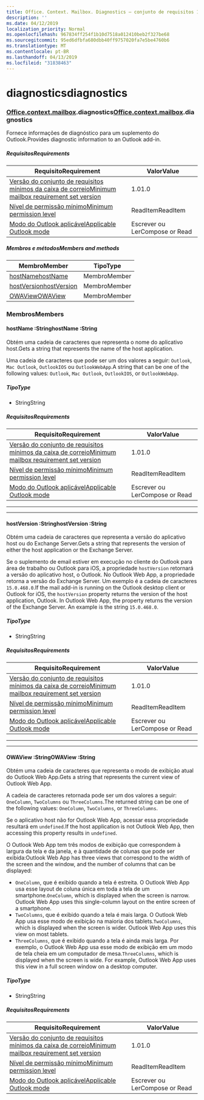 ```yaml
---
title: Office. Context. Mailbox. Diagnostics – conjunto de requisitos 1,7
description: ''
ms.date: 04/12/2019
localization_priority: Normal
ms.openlocfilehash: 967834ff254f1b10d7518a012410beb2f327be68
ms.sourcegitcommit: 95ed6dfbfa680dbb40ff9757020fa7e5be4760b6
ms.translationtype: MT
ms.contentlocale: pt-BR
ms.lasthandoff: 04/13/2019
ms.locfileid: "31838463"
---
```

# <a name="diagnostics"></a><span data-ttu-id="ef294-102">diagnostics</span><span class="sxs-lookup"><span data-stu-id="ef294-102">diagnostics</span></span>

### <a name="officeofficemdcontextofficecontextmdmailboxofficecontextmailboxmddiagnostics"></a><span data-ttu-id="ef294-103">[Office](Office.md)[.context](Office.context.md)[.mailbox](Office.context.mailbox.md).diagnostics</span><span class="sxs-lookup"><span data-stu-id="ef294-103">[Office](Office.md)[.context](Office.context.md)[.mailbox](Office.context.mailbox.md).diagnostics</span></span>

<span data-ttu-id="ef294-104">Fornece informações de diagnóstico para um suplemento do Outlook.</span><span class="sxs-lookup"><span data-stu-id="ef294-104">Provides diagnostic information to an Outlook add-in.</span></span>

##### <a name="requirements"></a><span data-ttu-id="ef294-105">Requisitos</span><span class="sxs-lookup"><span data-stu-id="ef294-105">Requirements</span></span>

|<span data-ttu-id="ef294-106">Requisito</span><span class="sxs-lookup"><span data-stu-id="ef294-106">Requirement</span></span>| <span data-ttu-id="ef294-107">Valor</span><span class="sxs-lookup"><span data-stu-id="ef294-107">Value</span></span>|
|---|---|
|[<span data-ttu-id="ef294-108">Versão do conjunto de requisitos mínimos da caixa de correio</span><span class="sxs-lookup"><span data-stu-id="ef294-108">Minimum mailbox requirement set version</span></span>](/office/dev/add-ins/reference/requirement-sets/outlook-api-requirement-sets)| <span data-ttu-id="ef294-109">1.0</span><span class="sxs-lookup"><span data-stu-id="ef294-109">1.0</span></span>|
|[<span data-ttu-id="ef294-110">Nível de permissão mínimo</span><span class="sxs-lookup"><span data-stu-id="ef294-110">Minimum permission level</span></span>](/outlook/add-ins/understanding-outlook-add-in-permissions)| <span data-ttu-id="ef294-111">ReadItem</span><span class="sxs-lookup"><span data-stu-id="ef294-111">ReadItem</span></span>|
|[<span data-ttu-id="ef294-112">Modo do Outlook aplicável</span><span class="sxs-lookup"><span data-stu-id="ef294-112">Applicable Outlook mode</span></span>](/outlook/add-ins/#extension-points)| <span data-ttu-id="ef294-113">Escrever ou Ler</span><span class="sxs-lookup"><span data-stu-id="ef294-113">Compose or Read</span></span>|

##### <a name="members-and-methods"></a><span data-ttu-id="ef294-114">Membros e métodos</span><span class="sxs-lookup"><span data-stu-id="ef294-114">Members and methods</span></span>

| <span data-ttu-id="ef294-115">Membro</span><span class="sxs-lookup"><span data-stu-id="ef294-115">Member</span></span> | <span data-ttu-id="ef294-116">Tipo</span><span class="sxs-lookup"><span data-stu-id="ef294-116">Type</span></span> |
|--------|------|
| [<span data-ttu-id="ef294-117">hostName</span><span class="sxs-lookup"><span data-stu-id="ef294-117">hostName</span></span>](#hostname-string) | <span data-ttu-id="ef294-118">Membro</span><span class="sxs-lookup"><span data-stu-id="ef294-118">Member</span></span> |
| [<span data-ttu-id="ef294-119">hostVersion</span><span class="sxs-lookup"><span data-stu-id="ef294-119">hostVersion</span></span>](#hostversion-string) | <span data-ttu-id="ef294-120">Membro</span><span class="sxs-lookup"><span data-stu-id="ef294-120">Member</span></span> |
| [<span data-ttu-id="ef294-121">OWAView</span><span class="sxs-lookup"><span data-stu-id="ef294-121">OWAView</span></span>](#owaview-string) | <span data-ttu-id="ef294-122">Membro</span><span class="sxs-lookup"><span data-stu-id="ef294-122">Member</span></span> |

### <a name="members"></a><span data-ttu-id="ef294-123">Membros</span><span class="sxs-lookup"><span data-stu-id="ef294-123">Members</span></span>

####  <a name="hostname-string"></a><span data-ttu-id="ef294-124">hostName :String</span><span class="sxs-lookup"><span data-stu-id="ef294-124">hostName :String</span></span>

<span data-ttu-id="ef294-125">Obtém uma cadeia de caracteres que representa o nome do aplicativo host.</span><span class="sxs-lookup"><span data-stu-id="ef294-125">Gets a string that represents the name of the host application.</span></span>

<span data-ttu-id="ef294-126">Uma cadeia de caracteres que pode ser um dos valores a seguir: `Outlook`, `Mac Outlook`, `OutlookIOS` ou `OutlookWebApp`.</span><span class="sxs-lookup"><span data-stu-id="ef294-126">A string that can be one of the following values: `Outlook`, `Mac Outlook`, `OutlookIOS`, or `OutlookWebApp`.</span></span>

##### <a name="type"></a><span data-ttu-id="ef294-127">Tipo</span><span class="sxs-lookup"><span data-stu-id="ef294-127">Type</span></span>

*   <span data-ttu-id="ef294-128">String</span><span class="sxs-lookup"><span data-stu-id="ef294-128">String</span></span>

##### <a name="requirements"></a><span data-ttu-id="ef294-129">Requisitos</span><span class="sxs-lookup"><span data-stu-id="ef294-129">Requirements</span></span>

|<span data-ttu-id="ef294-130">Requisito</span><span class="sxs-lookup"><span data-stu-id="ef294-130">Requirement</span></span>| <span data-ttu-id="ef294-131">Valor</span><span class="sxs-lookup"><span data-stu-id="ef294-131">Value</span></span>|
|---|---|
|[<span data-ttu-id="ef294-132">Versão do conjunto de requisitos mínimos da caixa de correio</span><span class="sxs-lookup"><span data-stu-id="ef294-132">Minimum mailbox requirement set version</span></span>](/office/dev/add-ins/reference/requirement-sets/outlook-api-requirement-sets)| <span data-ttu-id="ef294-133">1.0</span><span class="sxs-lookup"><span data-stu-id="ef294-133">1.0</span></span>|
|[<span data-ttu-id="ef294-134">Nível de permissão mínimo</span><span class="sxs-lookup"><span data-stu-id="ef294-134">Minimum permission level</span></span>](/outlook/add-ins/understanding-outlook-add-in-permissions)| <span data-ttu-id="ef294-135">ReadItem</span><span class="sxs-lookup"><span data-stu-id="ef294-135">ReadItem</span></span>|
|[<span data-ttu-id="ef294-136">Modo do Outlook aplicável</span><span class="sxs-lookup"><span data-stu-id="ef294-136">Applicable Outlook mode</span></span>](/outlook/add-ins/#extension-points)| <span data-ttu-id="ef294-137">Escrever ou Ler</span><span class="sxs-lookup"><span data-stu-id="ef294-137">Compose or Read</span></span>|

---
---

####  <a name="hostversion-string"></a><span data-ttu-id="ef294-138">hostVersion :String</span><span class="sxs-lookup"><span data-stu-id="ef294-138">hostVersion :String</span></span>

<span data-ttu-id="ef294-139">Obtém uma cadeia de caracteres que representa a versão do aplicativo host ou do Exchange Server.</span><span class="sxs-lookup"><span data-stu-id="ef294-139">Gets a string that represents the version of either the host application or the Exchange Server.</span></span>

<span data-ttu-id="ef294-p101">Se o suplemento de email estiver em execução no cliente do Outlook para área de trabalho ou Outlook para iOS, a propriedade `hostVersion` retornará a versão do aplicativo host, o Outlook. No Outlook Web App, a propriedade retorna a versão do Exchange Server. Um exemplo é a cadeia de caracteres `15.0.468.0`.</span><span class="sxs-lookup"><span data-stu-id="ef294-p101">If the mail add-in is running on the Outlook desktop client or Outlook for iOS, the `hostVersion` property returns the version of the host application, Outlook. In Outlook Web App, the property returns the version of the Exchange Server. An example is the string `15.0.468.0`.</span></span>

##### <a name="type"></a><span data-ttu-id="ef294-143">Tipo</span><span class="sxs-lookup"><span data-stu-id="ef294-143">Type</span></span>

*   <span data-ttu-id="ef294-144">String</span><span class="sxs-lookup"><span data-stu-id="ef294-144">String</span></span>

##### <a name="requirements"></a><span data-ttu-id="ef294-145">Requisitos</span><span class="sxs-lookup"><span data-stu-id="ef294-145">Requirements</span></span>

|<span data-ttu-id="ef294-146">Requisito</span><span class="sxs-lookup"><span data-stu-id="ef294-146">Requirement</span></span>| <span data-ttu-id="ef294-147">Valor</span><span class="sxs-lookup"><span data-stu-id="ef294-147">Value</span></span>|
|---|---|
|[<span data-ttu-id="ef294-148">Versão do conjunto de requisitos mínimos da caixa de correio</span><span class="sxs-lookup"><span data-stu-id="ef294-148">Minimum mailbox requirement set version</span></span>](/office/dev/add-ins/reference/requirement-sets/outlook-api-requirement-sets)| <span data-ttu-id="ef294-149">1.0</span><span class="sxs-lookup"><span data-stu-id="ef294-149">1.0</span></span>|
|[<span data-ttu-id="ef294-150">Nível de permissão mínimo</span><span class="sxs-lookup"><span data-stu-id="ef294-150">Minimum permission level</span></span>](/outlook/add-ins/understanding-outlook-add-in-permissions)| <span data-ttu-id="ef294-151">ReadItem</span><span class="sxs-lookup"><span data-stu-id="ef294-151">ReadItem</span></span>|
|[<span data-ttu-id="ef294-152">Modo do Outlook aplicável</span><span class="sxs-lookup"><span data-stu-id="ef294-152">Applicable Outlook mode</span></span>](/outlook/add-ins/#extension-points)| <span data-ttu-id="ef294-153">Escrever ou Ler</span><span class="sxs-lookup"><span data-stu-id="ef294-153">Compose or Read</span></span>|

---
---

####  <a name="owaview-string"></a><span data-ttu-id="ef294-154">OWAView :String</span><span class="sxs-lookup"><span data-stu-id="ef294-154">OWAView :String</span></span>

<span data-ttu-id="ef294-155">Obtém uma cadeia de caracteres que representa o modo de exibição atual do Outlook Web App.</span><span class="sxs-lookup"><span data-stu-id="ef294-155">Gets a string that represents the current view of Outlook Web App.</span></span>

<span data-ttu-id="ef294-156">A cadeia de caracteres retornada pode ser um dos valores a seguir: `OneColumn`, `TwoColumns` ou `ThreeColumns`.</span><span class="sxs-lookup"><span data-stu-id="ef294-156">The returned string can be one of the following values: `OneColumn`, `TwoColumns`, or `ThreeColumns`.</span></span>

<span data-ttu-id="ef294-157">Se o aplicativo host não for Outlook Web App, acessar essa propriedade resultará em `undefined`.</span><span class="sxs-lookup"><span data-stu-id="ef294-157">If the host application is not Outlook Web App, then accessing this property results in `undefined`.</span></span>

<span data-ttu-id="ef294-158">O Outlook Web App tem três modos de exibição que correspondem à largura da tela e da janela, e à quantidade de colunas que pode ser exibida:</span><span class="sxs-lookup"><span data-stu-id="ef294-158">Outlook Web App has three views that correspond to the width of the screen and the window, and the number of columns that can be displayed:</span></span>

*   <span data-ttu-id="ef294-p102">`OneColumn`, que é exibido quando a tela é estreita. O Outlook Web App usa esse layout de coluna única em toda a tela de um smartphone.</span><span class="sxs-lookup"><span data-stu-id="ef294-p102">`OneColumn`, which is displayed when the screen is narrow. Outlook Web App uses this single-column layout on the entire screen of a smartphone.</span></span>
*   <span data-ttu-id="ef294-p103">`TwoColumns`, que é exibido quando a tela é mais larga. O Outlook Web App usa esse modo de exibição na maioria dos tablets.</span><span class="sxs-lookup"><span data-stu-id="ef294-p103">`TwoColumns`, which is displayed when the screen is wider. Outlook Web App uses this view on most tablets.</span></span>
*   <span data-ttu-id="ef294-p104">`ThreeColumns`, que é exibido quando a tela é ainda mais larga. Por exemplo, o Outlook Web App usa esse modo de exibição em um modo de tela cheia em um computador de mesa.</span><span class="sxs-lookup"><span data-stu-id="ef294-p104">`ThreeColumns`, which is displayed when the screen is wide. For example, Outlook Web App uses this view in a full screen window on a desktop computer.</span></span>

##### <a name="type"></a><span data-ttu-id="ef294-165">Tipo</span><span class="sxs-lookup"><span data-stu-id="ef294-165">Type</span></span>

*   <span data-ttu-id="ef294-166">String</span><span class="sxs-lookup"><span data-stu-id="ef294-166">String</span></span>

##### <a name="requirements"></a><span data-ttu-id="ef294-167">Requisitos</span><span class="sxs-lookup"><span data-stu-id="ef294-167">Requirements</span></span>

|<span data-ttu-id="ef294-168">Requisito</span><span class="sxs-lookup"><span data-stu-id="ef294-168">Requirement</span></span>| <span data-ttu-id="ef294-169">Valor</span><span class="sxs-lookup"><span data-stu-id="ef294-169">Value</span></span>|
|---|---|
|[<span data-ttu-id="ef294-170">Versão do conjunto de requisitos mínimos da caixa de correio</span><span class="sxs-lookup"><span data-stu-id="ef294-170">Minimum mailbox requirement set version</span></span>](/office/dev/add-ins/reference/requirement-sets/outlook-api-requirement-sets)| <span data-ttu-id="ef294-171">1.0</span><span class="sxs-lookup"><span data-stu-id="ef294-171">1.0</span></span>|
|[<span data-ttu-id="ef294-172">Nível de permissão mínimo</span><span class="sxs-lookup"><span data-stu-id="ef294-172">Minimum permission level</span></span>](/outlook/add-ins/understanding-outlook-add-in-permissions)| <span data-ttu-id="ef294-173">ReadItem</span><span class="sxs-lookup"><span data-stu-id="ef294-173">ReadItem</span></span>|
|[<span data-ttu-id="ef294-174">Modo do Outlook aplicável</span><span class="sxs-lookup"><span data-stu-id="ef294-174">Applicable Outlook mode</span></span>](/outlook/add-ins/#extension-points)| <span data-ttu-id="ef294-175">Escrever ou Ler</span><span class="sxs-lookup"><span data-stu-id="ef294-175">Compose or Read</span></span>|
